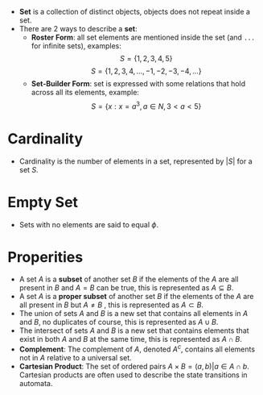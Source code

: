 - **Set** is a collection of distinct objects, objects does not repeat inside a set.
- There are 2 ways to describe a **set**:
	- **Roster Form**: all set elements are mentioned inside the set (and `...` for infinite sets), examples:
$$S = \{1, 2, 3, 4, 5\}$$
$$ S = \{1, 2, 3, 4, ..., -1, -2, -3, -4, ...\}$$
	- **Set-Builder Form**: set is expressed with some relations that hold across all its elements, example:
$$ S = \{x: x = a^3, a \in N, 3 \lt a \lt 5 \}$$
# Cardinality
- Cardinality is the number of elements in a set, represented by $|S|$ for a set $S$.
# Empty Set
- Sets with no elements are said to equal $\phi$.
# Properities
- A set $A$ is a **subset** of another set $B$ if the elements of the $A$ are all present in $B$ and $A = B$ can be true, this is represented as $A \subseteq B$.
- A set $A$ is a **proper subset** of another set $B$ if the elements of the $A$ are all present in $B$ but $A \not= B$ , this is represented as $A \subset B$.
- The union of sets $A$  and $B$ is a new set that contains all elements in $A$ and $B$, no duplicates of course, this is represented as $A \cup B$.
- The intersect of sets $A$  and $B$ is a new set that contains elements that exist in both $A$ and $B$ at the same time, this is represented as $A \cap B$.
- **Complement**: The complement of $A$, denoted $A^{c}$, contains all elements not in $A$ relative to a universal set.
- **Cartesian Product**: The set of ordered pairs $A × B = { (a , b)| a \in A \cap b }$. Cartesian products are often used to describe the state
transitions in automata. 